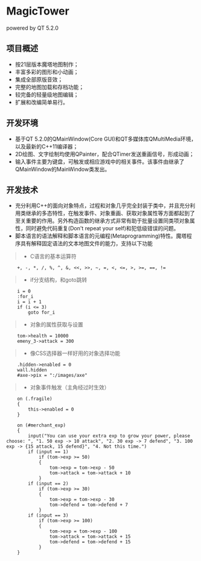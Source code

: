 MagicTower
======================
powered by QT 5.2.0

项目概述
----------
* 按21层版本魔塔地图制作；
* 丰富多彩的图形和小动画；
* 集成全部原版音效；
* 完整的地图加载和存档功能；
* 较完备的轻量级地图编辑；
* 扩展和改编简单易行。

开发环境
----------
* 基于QT 5.2.0的QMainWindow(Core GUI)和QT多媒体库QMultiMedia环境，以及最新的C++11编译器；
* 2D绘图、文字绘制均使用QPainter，配合QTimer发送重画信号，形成动画；
* 输入事件主要为键盘，可触发或相应游戏中的相关事件。该事件由继承了QMainWindow的MainWindow类发出。


开发技术
----------
* 充分利用C++的面向对象特点，过程和对象几乎完全封装于类中，并且充分利用类继承的多态特性，在触发事件、对象重画、获取对象属性等方面都起到了至关重要的作用。另外构造函数的继承方式非常有助于批量设置同类项对象属性，同时避免代码重复(Don't repeat your self)和犯低级错误的问题。
* 脚本语言的语法解释和脚本语言的元编程(Metaprogramming)特性。魔塔程序具有解释固定语法的文本地图文件的能力，支持以下功能

> * C语言的基本运算符

        +, -, *, /, %, ^, &, <<, >>, ~, =, <, <=, >, >=, ==, !=

> * if分支结构，和goto跳转

        i = 0
        :for_i
        i = i + 1
        if (i <= 3)
            goto for_i

> * 对象的属性获取与设置

        tom->health = 10000
        emeny_3->attack = 300
        
> * 像CSS选择器一样好用的对象选择功能

        .hidden->enabled = 0
        wall.hidden
        #axe->pix = ":/images/axe"

> * 对象事件触发（主角经过时生效）

        on (.fragile)
        {
            this->enabled = 0
        }
        
        on (#merchant_exp)
        {
            input("You can use your extra exp to grow your power, please choose: ", "1. 50 exp -> 10 attack", "2. 30 exp -> 7 defend", "3. 100 exp -> {15 attack, 15 defend}", "4. Not this time.")
            if (input == 1)
                if (tom->exp >= 50)
                {
                    tom->exp = tom->exp - 50
                    tom->attack = tom->attack + 10
                }
            if (input == 2)
                if (tom->exp >= 30)
                {
                    tom->exp = tom->exp - 30
                    tom->defend = tom->defend + 7
                }
            if (input == 3)
                if (tom->exp >= 100)
                {
                    tom->exp = tom->exp - 100
                    tom->attack = tom->attack + 15
                    tom->defend = tom->defend + 15
                }
        }
        
        
